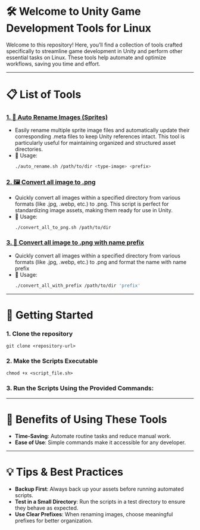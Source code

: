# 🛠️ Welcome to Unity Game Development Tools for Linux

Welcome to this repository! Here, you’ll find a collection of tools crafted specifically to streamline game development in Unity and perform other essential tasks on Linux. These tools help automate and optimize workflows, saving you time and effort.

--------------------------

# 📋 List of Tools

### [1. 🔄 Auto Rename Images (Sprites)](./auto_rename_unity.sh)
- Easily rename multiple sprite image files and automatically update their corresponding .meta files to keep Unity references intact. This tool is particularly useful for maintaining organized and structured asset directories.
- 🚀 Usage:
  ``` bash
  ./auto_rename.sh /path/to/dir <type-image> <prefix>
  ```

### [2. 🖼️ Convert all image to .png](./convert_all_to_png.sh)
- Quickly convert all images within a specified directory from various formats (like .jpg, .webp, etc.) to .png. This script is perfect for standardizing image assets, making them ready for use in Unity.
- 🚀 Usage:
    ``` bash
    ./convert_all_to_png.sh /path/to/dir
    ```
    
### [3. 🔄 Convert all image to .png with name prefix](./convert_all_to_png.sh)
- Quickly convert all images within a specified directory from various formats (like .jpg, .webp, etc.) to .png and format the name with name prefix
- 🚀 Usage:
    ``` bash
    ./convert_all_with_prefix /path/to/dir 'prefix'
    ```
--------------------------

# 📂 Getting Started

### 1. Clone the repository
``` git bash
git clone <repository-url>
```

### 2. Make the Scripts Executable
```
chmod +x <script_file.sh>
```

### 3. Run the Scripts Using the Provided Commands:

--------------------------

# 🌟 Benefits of Using These Tools
- **Time-Saving**: Automate routine tasks and reduce manual work.
- **Ease of Use**: Simple commands make it accessible for any developer.

--------------------------

# 💡 Tips & Best Practices
- **Backup First**: Always back up your assets before running automated scripts.
- **Test in a Small Directory**: Run the scripts in a test directory to ensure they behave as expected.
- **Use Clear Prefixes**: When renaming images, choose meaningful prefixes for better organization.
